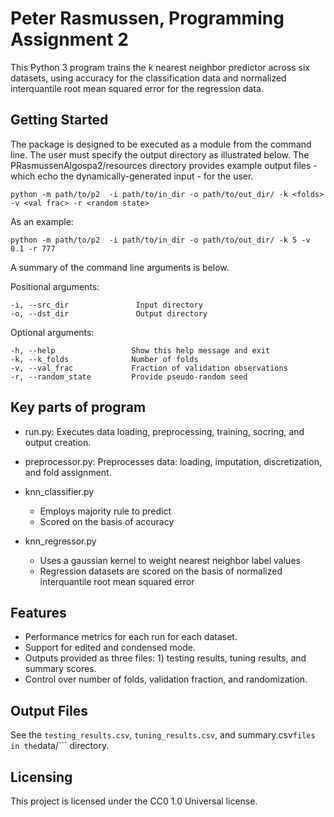 # Peter Rasmussen, Programming Assignment 2

This Python 3 program trains the k nearest neighbor predictor across six datasets, using accuracy for the classification data and normalized interquantile root mean squared error for the regression data.

## Getting Started

The package is designed to be executed as a module from the command line. The user must specify the
 output directory as illustrated below. The PRasmussenAlgospa2/resources
directory provides example output files - which echo the dynamically-generated input - for the user.

```shell
python -m path/to/p2  -i path/to/in_dir -o path/to/out_dir/ -k <folds> -v <val frac> -r <random state>
```

As an example:
```shell
python -m path/to/p2  -i path/to/in_dir -o path/to/out_dir/ -k 5 -v 0.1 -r 777
```

A summary of the command line arguments is below.

Positional arguments:

    -i, --src_dir               Input directory
    -o, --dst_dir               Output directory

Optional arguments:    

    -h, --help                 Show this help message and exit
    -k, --k_folds              Number of folds
    -v, --val_frac             Fraction of validation observations
    -r, --random_state         Provide pseudo-random seed

## Key parts of program
* run.py: Executes data loading, preprocessing, training, socring, and output creation.
* preprocessor.py: Preprocesses data: loading, imputation, discretization, and fold assignment.

* knn_classifier.py
  * Employs majority rule to predict
  * Scored on the basis of accuracy
* knn_regressor.py
  * Uses a gaussian kernel to weight nearest neighbor label values
  * Regression datasets are scored on the basis of normalized interquantile root mean squared error

## Features

* Performance metrics for each run for each dataset.
* Support for edited and condensed mode.
* Outputs provided as three files: 1) testing results, tuning results, and summary scores.
* Control over number of folds, validation fraction, and randomization.

## Output Files

See the ```testing_results.csv```, ```tuning_results.csv```, and summary.csv``` files in the ```data/``` directory.

## Licensing

This project is licensed under the CC0 1.0 Universal license.
